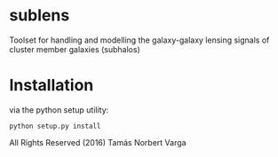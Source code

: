 # sublens


Toolset for handling and modelling the galaxy-galaxy lensing signals of cluster member galaxies (subhalos)


# Installation

via the python setup utility:

```
python setup.py install
```


All Rights Reserved (2016) Tamás Norbert Varga

